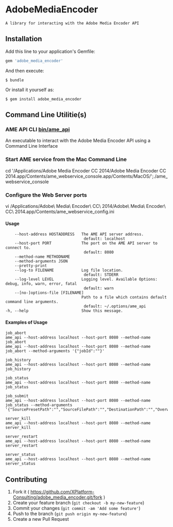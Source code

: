 # AdobeMediaEncoder

    A library for interacting with the Adobe Media Encoder API

## Installation

Add this line to your application's Gemfile:

```ruby
gem 'adobe_media_encoder'
```

And then execute:

    $ bundle

Or install it yourself as:

    $ gem install adobe_media_encoder

## Command Line Utilitie(s)

### AME API CLI [bin/ame_api](./bin/ame_api)
An executable to interact with the Adobe Media Encoder API using a Command Line Interface



###  Start AME service from the Mac Command Line

cd '/Applications/Adobe Media Encoder CC 2014/Adobe Media Encoder CC 2014.app/Contents/ame_webservice_console.app/Contents/MacOS/';./ame_webservice_console 


###  Configure the Web Server ports

vi /Applications/Adobe\ Media\ Encoder\ CC\ 2014/Adobe\ Media\ Encoder\ CC\ 2014.app/Contents/ame_webservice_config.ini


#### Usage
        --host-address HOSTADDRESS   The AME API server address.
                                      default: localhost
        --host-port PORT             The port on the AME API server to connect to.
                                      default: 8080
        --method-name METHODNAME
        --method-arguments JSON
        --pretty-print
        --log-to FILENAME            Log file location.
                                      default: STDERR
        --log-level LEVEL            Logging level. Available Options: debug, info, warn, error, fatal
                                      default: warn
        --[no-]options-file [FILENAME]
                                     Path to a file which contains default command line arguments.
                                      default: ~/.options/ame_api
    -h, --help                       Show this message.

#### Examples of Usage

    job_abort
    ame_api --host-address localhost --host-port 8080 --method-name job_abort
    ame_api --host-address localhost --host-port 8080 --method-name job_abort --method-arguments '{"jobId":""}'

    job_history
    ame_api --host-address localhost --host-port 8080 --method-name job_history

    job_status
    ame_api --host-address localhost --host-port 8080 --method-name job_status

    job_submit
    ame_api --host-address localhost --host-port 8080 --method-name job_status --method-arguments '{"SourcePresetPath":"","SourceFilePath":"","DestinationPath":"","OverwriteDestinationIfPresent":"","NotificationTarget":"","BackupNotificationTarget":"","NotificationRateInMilliseconds":""}'

    server_kill
    ame_api --host-address localhost --host-port 8080 --method-name server_kill

    server_restart
    ame_api --host-address localhost --host-port 8080 --method-name server_restart

    server_status
    ame_api --host-address localhost --host-port 8080 --method-name server_status


## Contributing

1. Fork it ( https://github.com/XPlatform-Consulting/adobe_media_encoder.git/fork )
2. Create your feature branch (`git checkout -b my-new-feature`)
3. Commit your changes (`git commit -am 'Add some feature'`)
4. Push to the branch (`git push origin my-new-feature`)
5. Create a new Pull Request
